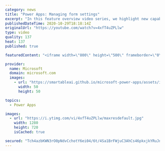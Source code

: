 ```yaml
---
category: news
title: "Power Apps: Managing form settings"
excerpt: "In this feature overview video series, we highlight new capabilities included in the latest update to Microsoft Power Apps.  Improvements to Microsoft Power Apps for managing form settings and events allow users to set various features on a form in the new modern designer.   Get the most out of Power"
publishedDateTime: 2020-10-29T18:18:14Z
originalUrl: "https://youtube.com/watch?v=4xfT4uZPLlw"
type: video
quality: 137
heat: 137
published: true

featuredContent: "<iframe width=\"800\" height=\"500\" frameborder=\"0\" src=\"https://www.youtube.com/embed/4xfT4uZPLlw\" allow=\"accelerometer; autoplay; encrypted-media; gyroscope; picture-in-picture\" allowfullscreen></iframe>"

provider:
  name: Microsoft
  domain: microsoft.com
  images:
    - url: "https://smartableai.github.io/microsoft-power-apps/assets/images/organizations/microsoft.com-50x50.jpg"
      width: 50
      height: 50

topics:
  - Power Apps

images:
  - url: "https://i.ytimg.com/vi/4xfT4uZPLlw/maxresdefault.jpg"
    width: 1280
    height: 720
    isCached: true

secured: "Tch4azbKWN3rO0pNdvCchotY6ei04/6t/4Sa1BrFWjuC3AhCs46pkxjkYRuJn4wSbKwK3ylqNUk+jkJqM1XbehHHBeBs1GEw14Vhg3sKnFz/OznbDe0IVtq+t1FuBz/0dB8tgFmxP2NIdO2KJyuvn9M7gHPViBnKnqvJGWgjmv4xnxln7bX5HC716MLNdvuExLoOu+Hgmn/bNzYgVgh53QLmRVDwwsKIZx2iRmFrbjVZ5gzwlhGw4Z4o0bLbXJG8IlGwZOC+RAQzJ36L7D8xEcxoxcL+e/IiNFgJ5oyWr32VFlTXrydbQtrxwq840yqNP+wMjAcL2HCn07eef7QmI0u9IFAIDe2db+MsJw5IsJeJDDBLstZM9PHtAzpxy2NOkZhxnm38EUDhYB46oH+RL3RmTGlGgW2sMckl9smYZUtjHqLzmWIUr7ycWcdxnxPs;wPcv8FqZxntDxve+JA8tmw=="
---
```


